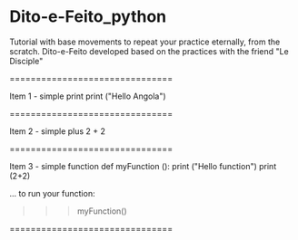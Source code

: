 # Dito-e-Feito_python

Tutorial with base movements to repeat your practice eternally, from the scratch.
Dito-e-Feito developed based on the practices with the friend "Le Disciple"


===============================

Item 1 - simple print
print ("Hello Angola")

===============================

Item 2 - simple plus
2 + 2

===============================

Item 3 - simple function
def myFunction ():
  print ("Hello function")
  print (2+2)

...
to run your function:
>>> myFunction()

===============================

